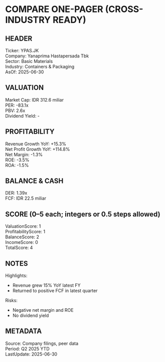 # COMPARE ONE-PAGER (CROSS-INDUSTRY READY)

## HEADER
Ticker: YPAS.JK  
Company: Yanaprima Hastapersada Tbk  
Sector: Basic Materials  
Industry: Containers & Packaging  
AsOf: 2025-06-30

## VALUATION
Market Cap: IDR 312.6 miliar  
PER: -83.1x  
PBV: 2.6x  
Dividend Yield: -

## PROFITABILITY
Revenue Growth YoY: +15.3%  
Net Profit Growth YoY: +114.8%  
Net Margin: -1.3%  
ROE: -3.5%  
ROA: -1.5%

## BALANCE & CASH
DER: 1.39x  
FCF: IDR 22.5 miliar

## SCORE (0–5 each; integers or 0.5 steps allowed)
ValuationScore: 1  
ProfitabilityScore: 1  
BalanceScore: 2  
IncomeScore: 0  
TotalScore: 4

## NOTES
Highlights:
- Revenue grew 15% YoY latest FY
- Returned to positive FCF in latest quarter

Risks:
- Negative net margin and ROE
- No dividend yield

## METADATA
Source: Company filings, peer data  
Period: Q2 2025 YTD  
LastUpdate: 2025-06-30